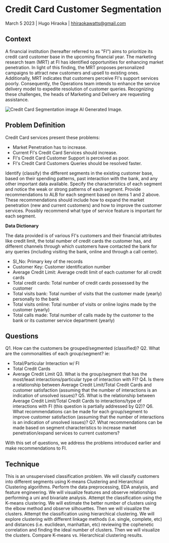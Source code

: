 # Credit Card Customer Segmentation

March 5 2023 | Hugo Hiraoka | hhiraokawatts@gmail.com

## Context
A financial institution (hereafter referred to as "FI") aims to prioritize its credit card customer base in the upcoming financial year. The marketing research team (MRT) at FI has identified opportunities for enhancing market penetration. In light of this finding, the MRT proposes personalized campaigns to attract new customers and upsell to existing ones. Additionally, MRT indicates that customers perceive FI's support services poorly. Consequently, the Operations team intends to enhance the service delivery model to expedite resolution of customer queries. Recognizing these challenges, the heads of Marketing and Delivery are requesting assistance.

![Credit Card Segmentation image](https://i.imgur.com/Cj0ZiaS.jpg)
AI Generated Image.

## Problem Definition
Credit Card services present these problems:

- Market Penetration has to increase.
- Current FI's Credit Card Services should increase.
- FI's Credit Card Customer Support is perceived as poor.
- FI's Credit Card Customers Queries should be resolved faster.

Identify (classify) the different segments in the existing customer base, based on their spending patterns, past interaction with the bank, and any other important data available.
Specify the characteristics of each segment and notice the weak or strong patterns of each segment.
Provide recommendations to ALB for each segment based on items 1 and 2 above. These recommendations should include how to expand the market penetration (new and current customers) and how to improve the customer services. Possibly recommend what type of service feature is important for each segment.

**Data Dictionary**

The data provided is of various FI's customers and their financial attributes like credit limit, the total number of credit cards the customer has, and different channels through which customers have contacted the bank for any queries (including visiting the bank, online and through a call center).

- Sl_No: Primary key of the records
- Customer Key: Customer identification number
- Average Credit Limit: Average credit limit of each customer for all credit cards
- Total credit cards: Total number of credit cards possessed by the customer
- Total visits bank: Total number of visits that the customer made (yearly) personally to the bank
- Total visits online: Total number of visits or online logins made by the customer (yearly)
- Total calls made: Total number of calls made by the customer to the bank or its customer service department (yearly)

## **Questions**

Q1. How can the customers be grouped/segmented (classified)?
Q2. What are the commonalities of each group/segment? ie:
- Total/Particular Interaction w/ FI
- Total Credit Cards
- Average Credit Limit
Q3. What is the group/segment that has the most/least interactions/particular type of interaction with FI?
Q4. Is there a relationship between Average Credit Limit/Total Credit Cards and customer satisfaction (assuming that the number of interactions is an indication of unsolved issues)?
Q5. What is the relationship between Average Credit Limit/Total Credit Cards to interactions/type of interactions with FI (this question is partially addressed by Q2)?
Q6. What recommendations can be made for each group/segment to improve customer satisfaction (assuming that the number of interactions is an indication of unsolved issues)?
Q7. What recommendations can be made based on segment characteristics to increase market penetration/expand services to current customers?

With this set of questions, we address the problems introduced earlier and make recommendations to FI.

## Technique
This is an unsupervised classification problem. We will classify customers into different segments using K-means Clustering and Hierarchical Clustering algorithms.
Perform the data preprocessing, EDA analysis, and feature engineering. We will visualize features and observe relationships performing a uni and bivariate analysis.
Attempt the classification using the K-means clustering. We will estimate the better number of clusters using the elbow method and observe silhouettes. Then we will visualize the clusters.
Attempt the classification using hierarchical clustering. We will explore clustering with different linkage methods (i.e. single, complete, etc) and distances (i.e. euclidean, manhattan, etc) reviewing the cophenetic correlation and finding the ideal number of clusters. Then we will visualize the clusters.
Compare K-means vs. Hierarchical clustering results.



